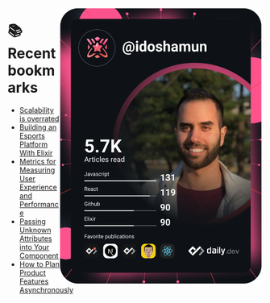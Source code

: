 <a href="https://app.daily.dev/idoshamun"><img src="https://raw.githubusercontent.com/idoshamun/idoshamun/devcard/devcard.svg" align='right' width="400" alt="Ido Shamun's Dev Card"/></a>

# 📚 Recent bookmarks
<!-- BOOKMARKS:START -->
- [Scalability is overrated](https://app.daily.dev/posts/I_vsiuVWs?utm_source=rss&utm_medium=bookmarks&utm_campaign=28849d86070e4c099c877ab6837c61f0)
- [Building an Esports Platform With Elixir](https://app.daily.dev/posts/sMGJeKmmp?utm_source=rss&utm_medium=bookmarks&utm_campaign=28849d86070e4c099c877ab6837c61f0)
- [Metrics for Measuring User Experience and Performance](https://app.daily.dev/posts/-ggTvDM5j?utm_source=rss&utm_medium=bookmarks&utm_campaign=28849d86070e4c099c877ab6837c61f0)
- [Passing Unknown Attributes into Your Component](https://app.daily.dev/posts/y5hRBZ5Mj?utm_source=rss&utm_medium=bookmarks&utm_campaign=28849d86070e4c099c877ab6837c61f0)
- [How to Plan Product Features Asynchronously](https://app.daily.dev/posts/Rl9egBVas?utm_source=rss&utm_medium=bookmarks&utm_campaign=28849d86070e4c099c877ab6837c61f0)
<!-- BOOKMARKS:END -->
